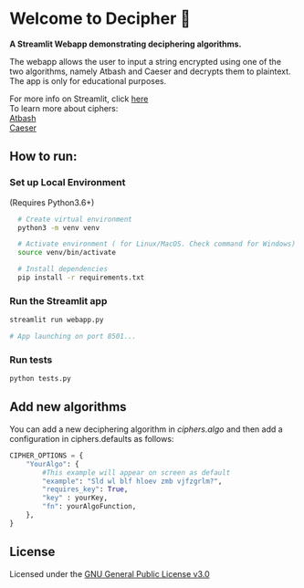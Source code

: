 # Welcome to Decipher :wave:

**A Streamlit Webapp demonstrating deciphering algorithms.**

The webapp allows the user to input a string encrypted using one of the two algorithms, namely Atbash and Caeser and decrypts them to plaintext. The app is only for educational purposes.

For more info on Streamlit, click [here](https://streamlit.io) <br>
To learn more about ciphers: <br>
[Atbash](http://practicalcryptography.com/ciphers/atbash-cipher-cipher/) <br>
[Caeser](http://practicalcryptography.com/ciphers/caesar-cipher/)

## How to run:

### Set up Local Environment

(Requires Python3.6+)

```bash
  # Create virtual environment
  python3 -m venv venv

  # Activate environment ( for Linux/MacOS. Check command for Windows)
  source venv/bin/activate

  # Install dependencies
  pip install -r requirements.txt
```

### Run the Streamlit app

```bash
streamlit run webapp.py

# App launching on port 8501...
```

### Run tests

```bash
python tests.py
```

## Add new algorithms

You can add a new deciphering algorithm in <i>ciphers.algo</i> and then add a configuration in ciphers.defaults as follows:

```python
CIPHER_OPTIONS = {
    "YourAlgo": {
        #This example will appear on screen as default
        "example": "Sld wl blf hloev zmb vjfzgrlm?",
        "requires_key": True,
        "key" : yourKey,
        "fn": yourAlgoFunction,
    },
}
```

## License

Licensed under the [GNU General Public License v3.0](https://github.com/tanmaylaud/decipher/blob/main/LICENSE)
